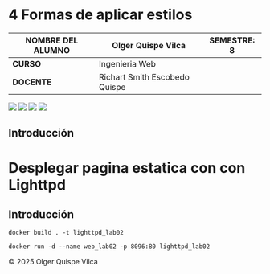 # 4 Formas de aplicar estilos

| NOMBRE DEL ALUMNO | Olger Quispe Vilca      | SEMESTRE: 8|
|-------------------|----------------------------------|-----------|
| **CURSO**        | Ingenieria Web |           |
| **DOCENTE**      | Richart Smith Escobedo Quispe      |           |

<span> 
<img src="https://img.shields.io/badge/HTML5-E34F26?style=for-the-badge&logo=html5&logoColor=white">
<img src="https://img.shields.io/badge/CSS3-1572B6?style=for-the-badge&logo=css3&logoColor=white">
<img src="https://img.shields.io/badge/JavaScript-F7DF1E?style=for-the-badge&logo=javascript&logoColor=black">
<img src="https://img.shields.io/badge/docker-%230db7ed.svg?style=for-the-badge&logo=docker&logoColor=white">
</span> 

## Introducción

# Desplegar pagina estatica con con Lighttpd

## Introducción

```
docker build . -t lighttpd_lab02
```

```
docker run -d --name web_lab02 -p 8096:80 lighttpd_lab02
```
© 2025 Olger Quispe Vilca
